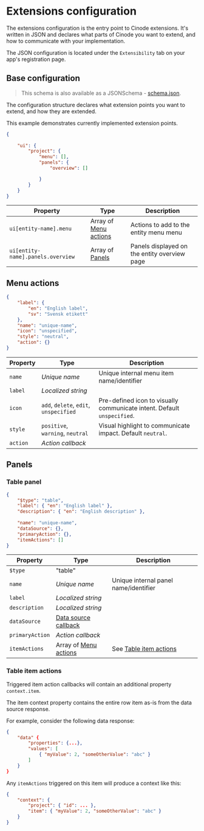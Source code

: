 # Extensions configuration

The extensions configuration is the entry point to Cinode extensions. It's written in JSON and declares what parts of Cinode you want to extend, and how to communicate with your implementation.

The JSON configuration is located under the `Extensibility` tab on your app's registration page.

## Base configuration

> This schema is also available as a JSONSchema - [schema.json](schema.json).

The configuration structure declares what extension points you want to extend, and how they are extended.

This example demonstrates currently implemented extension points.

```json
{
    
    "ui": { 
        "project": { 
            "menu": [],
            "panels": {
                "overview": []

            }
        }
    }
}
```

| Property                          | Type                                   | Description                                  |
| --------------------------------- | -------------------------------------- | -------------------------------------------- |
| `ui[entity-name].menu`            | Array of [Menu actions](#menu-actions) | Actions to add to the entity menu menu       |
| `ui[entity-name].panels.overview` | Array of [Panels](#panels)             | Panels displayed on the entity overview page |



## Menu actions

```json
{
    "label": {
        "en": "English label",
        "sv": "Svensk etikett"
    },
    "name": "unique-name",
    "icon": "unspecified",
    "style": "neutral",
    "action": {}
}
```

| Property | Type                                   | Description                                                             |
| -------- | -------------------------------------- | ----------------------------------------------------------------------- |
| `name`   | *Unique name*                          | Unique internal menu item name/identifier                               |
| `label`  | *Localized string*                     |                                                                         |
| `icon`   | `add`, `delete`, `edit`, `unspecified` | Pre-defined icon to visually communicate intent. Default `unspecified`. |
| `style`  | `positive`, `warning`, `neutral`       | Visual highlight to communicate impact. Default `neutral`.              |
| `action` | *Action callback*                      |                                                                         |

## Panels

### Table panel

```json
{
    "$type": "table",
    "label": { "en": "English label" },
    "description": { "en": "English description" },
    
    "name": "unique-name",
    "dataSource": {},
    "primaryAction": {},
    "itemActions": []
}
```

| Property        | Type                                       | Description                                   |
| --------------- | ------------------------------------------ | --------------------------------------------- |
| `$type`         | "table"                                    |                                               |
| `name`          | *Unique name*                              | Unique internal panel name/identifier         |
| `label`         | *Localized string*                         |                                               |
| `description`   | *Localized string*                         |                                               |
| `dataSource`    | [Data source callback](./callback-data.md) |                                               |
| `primaryAction` | *Action callback*                          |                                               |
| `itemActions`   | Array of [Menu actions](#menu-actions)     | See [Table item actions](#table-item-actions) |

### Table item actions

Triggered item action callbacks will contain an additional property `context.item`.

The item context property contains the entire row item as-is from the data source response.

For example, consider the following data response:

```json
{
    "data" {
        "properties": {...},
        "values": [
            { "myValue": 2, "someOtherValue": "abc" }
        ]
    }
}
```

Any `itemActions` triggered on this item will produce a context like this: 

```json
{
    "context": {
        "project": { "id": ... },
        "item": { "myValue": 2, "someOtherValue": "abc" } 
    }
}
```
